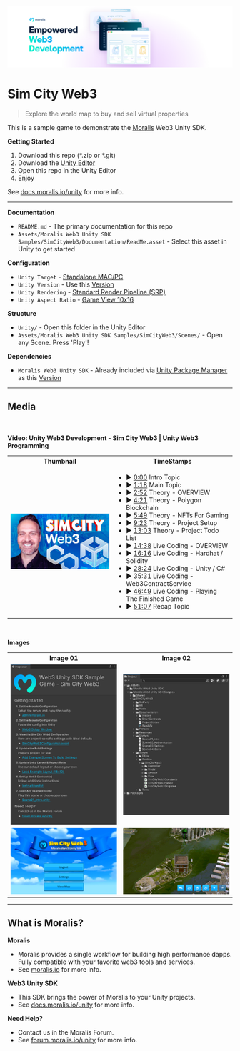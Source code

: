 <img src="https://github.com/MoralisWeb3/web3-unity-sdk-sample-game-scw/blob/main/Unity/Assets/Moralis%20Web3%20Unity%20SDK%20Samples/SimCityWeb3/Documentation/Images/MoralisBanner.png" />

# Sim City Web3

> Explore the world map to buy and sell virtual properties

This is a sample game to demonstrate the [Moralis](https://moralis.io/) Web3 Unity SDK.

**Getting Started**
1. Download this repo (*.zip or *.git)
2. Download the [Unity Editor](https://store.unity.com/#plans-individual)
3. Open this repo in the Unity Editor
4. Enjoy

See [docs.moralis.io/unity](https://docs.moralis.io/unity) for more info.


---

**Documentation**
* `README.md` - The primary documentation for this repo
* `Assets/Moralis Web3 Unity SDK Samples/SimCityWeb3/Documentation/ReadMe.asset` - Select this asset in Unity to get started

**Configuration**
* `Unity Target` - [Standalone MAC/PC](https://support.unity.com/hc/en-us/articles/206336795-What-platforms-are-supported-by-Unity-)
* `Unity Version` - Use this [Version](./Unity/ProjectSettings/ProjectVersion.txt)
* `Unity Rendering` - [Standard Render Pipeline (SRP)](https://docs.unity3d.com/Packages/com.unity.render-pipelines.universal@10.2/manual/index.html)
* `Unity Aspect Ratio` - [Game View 10x16](https://docs.unity3d.com/Manual/GameView.html)

**Structure**
* `Unity/` - Open this folder in the Unity Editor
* `Assets/Moralis Web3 Unity SDK Samples/SimCityWeb3/Scenes/` - Open any Scene. Press 'Play'!

**Dependencies**
* `Moralis Web3 Unity SDK` - Already included via [Unity Package Manager](https://docs.unity3d.com/Manual/upm-ui.html) as this [Version](./Unity/Packages/manifest.json)

----

## Media


<BR>
  
**Video: Unity Web3 Development - Sim City Web3 | Unity Web3 Programming**
<table>
  <tr>
    <th>Thumbnail</th>
    <th>TimeStamps</th>
  </tr>
  <tr>
    <td style="max-width:50%;" align="center"><a href="https://www.youtube.com/watch?v=3jCJ7jCTqXk"><img src="https://github.com/MoralisWeb3/web3-unity-sdk-sample-game-scw/blob/main/Unity/Assets/Moralis%20Web3%20Unity%20SDK%20Samples/SimCityWeb3/Documentation/Images/YouTubeThumbnail.png" width = "400"></a></td>
        <td align="left">
<ul>          
<li>▶ <a href="https://www.youtube.com/watch?v=3jCJ7jCTqXk&t=0s">0:00</a> Intro Topic</li>
<li>▶ <a href="https://www.youtube.com/watch?v=3jCJ7jCTqXk&t=78s">1:18</a> Main Topic</li>
<li>▶ <a href="https://www.youtube.com/watch?v=3jCJ7jCTqXk&t=172s">2:52</a> Theory - OVERVIEW</li></li>
<li>▶ <a href="https://www.youtube.com/watch?v=3jCJ7jCTqXk&t=261s">4:21</a> Theory - Polygon Blockchain</li>
<li>▶ <a href="https://www.youtube.com/watch?v=3jCJ7jCTqXk&t=349s">5:49</a> Theory - NFTs For Gaming</li></li>
<li>▶ <a href="https://www.youtube.com/watch?v=3jCJ7jCTqXk&t=563s">9:23</a>  Theory - Project Setup</li>
<li>▶ <a href="https://www.youtube.com/watch?v=3jCJ7jCTqXk&t=783s">13:03</a> Theory - Project Todo List</li>
<li>▶ <a href="https://www.youtube.com/watch?v=3jCJ7jCTqXk&t=878s">14:38</a> Live Coding - OVERVIEW</li>
<li>▶ <a href="https://www.youtube.com/watch?v=3jCJ7jCTqXk&t=976s">16:16</a> Live Coding - Hardhat / Solidity</li>
<li>▶ <a href="https://www.youtube.com/watch?v=3jCJ7jCTqXk&t=1704s">28:24</a> Live Coding - Unity / C#</li>
<li>▶ 3<a href="https://www.youtube.com/watch?v=3jCJ7jCTqXk&t=2131s">5:31</a> Live Coding - Web3ContractService</li>
<li>▶ <a href="https://www.youtube.com/watch?v=3jCJ7jCTqXk&t=2809s">46:49</a> Live Coding - Playing The Finished Game</li>
<li>▶ <a href="https://www.youtube.com/watch?v=3jCJ7jCTqXk&t=3067s">51:07</a> Recap Topic</li>
</ul>
    </td>
  </tr> 
</table>


 
<BR>

**Images**

<table>
  <tr>
    <th>Image 01</th>
    <th>Image 02</th>
  </tr>
  <tr>
    <td align="center"><img src="https://github.com/MoralisWeb3/web3-unity-sdk-sample-game-scw/blob/main/Unity/Assets/Moralis%20Web3%20Unity%20SDK%20Samples/SimCityWeb3/Documentation/Images/Screenshot_01.png" width = "250"></td>
    <td align="center"><img src="https://github.com/MoralisWeb3/web3-unity-sdk-sample-game-scw/blob/main/Unity/Assets/Moralis%20Web3%20Unity%20SDK%20Samples/SimCityWeb3/Documentation/Images/Screenshot_02.png" width = "250"></td>
  </tr> 
  <tr>
    <td align="center"><img src="https://github.com/MoralisWeb3/web3-unity-sdk-sample-game-scw/blob/main/Unity/Assets/Moralis%20Web3%20Unity%20SDK%20Samples/SimCityWeb3/Documentation/Images/Screenshot_04.png" width = "250"></td>
    <td align="center"><img src="https://github.com/MoralisWeb3/web3-unity-sdk-sample-game-scw/blob/main/Unity/Assets/Moralis%20Web3%20Unity%20SDK%20Samples/SimCityWeb3/Documentation/Images/Screenshot_07.png" width = "250"></td>
  </tr> 
</table>

----

## What is Moralis?

**Moralis**

* Moralis provides a single workflow for building high performance dapps. Fully compatible with your favorite web3 tools and services. 
* See [moralis.io](https://moralis.io) for more info.

**Web3 Unity SDK**

* This SDK brings the power of Moralis to your Unity projects. 
* See [docs.moralis.io/unity](https://docs.moralis.io/unity) for more info.

**Need Help?**

* Contact us in the Moralis Forum. 
* See [forum.moralis.io/unity](https://forum.moralis.io/unity) for more info.
